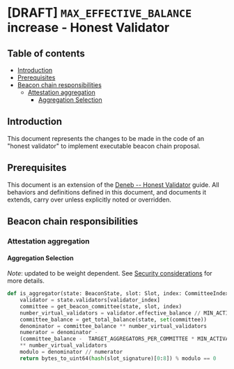 # [DRAFT] `MAX_EFFECTIVE_BALANCE` increase - Honest Validator

## Table of contents

<!-- TOC -->
<!-- START doctoc generated TOC please keep comment here to allow auto update -->
<!-- DON'T EDIT THIS SECTION, INSTEAD RE-RUN doctoc TO UPDATE -->

- [Introduction](#introduction)
- [Prerequisites](#prerequisites)
- [Beacon chain responsibilities](#beacon-chain-responsibilities)
  - [Attestation aggregation](#attestation-aggregation)
    - [Aggregation Selection](#aggregation-selection)

<!-- END doctoc generated TOC please keep comment here to allow auto update -->
<!-- /TOC -->

## Introduction

This document represents the changes to be made in the code of an "honest validator" to implement executable beacon chain proposal.

## Prerequisites

This document is an extension of the [Deneb -- Honest Validator](../deneb/validator.md) guide.
All behaviors and definitions defined in this document, and documents it extends, carry over unless explicitly noted or overridden.

## Beacon chain responsibilities

### Attestation aggregation

#### Aggregation Selection

*Note*: updated to be weight dependent. See [Security considerations](https://notes.ethereum.org/@fradamt/meb-increase-security) for more details.
```python
def is_aggregator(state: BeaconState, slot: Slot, index: CommitteeIndex, validator_index: ValidatorIndex, slot_signature: BLSSignature) -> bool:
    validator = state.validators[validator_index]
    committee = get_beacon_committee(state, slot, index)
    number_virtual_validators = validator.effective_balance // MIN_ACTIVATION_BALANCE
    committee_balance = get_total_balance(state, set(committee))
    denominator = committee_balance ** number_virtual_validators
    numerator = denominator - 
    (committee_balance -  TARGET_AGGREGATORS_PER_COMMITTEE * MIN_ACTIVATION_BALANCE) 
    ** number_virtual_validators
    modulo = denominator // numerator
    return bytes_to_uint64(hash(slot_signature)[0:8]) % modulo == 0
```